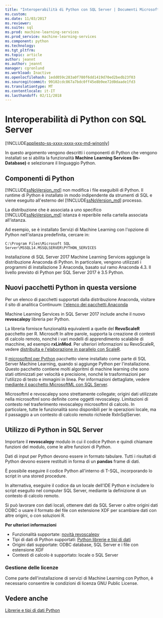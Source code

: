 ```yaml
---
title: "Interoperabilità di Python con SQL Server | Documenti Microsoft"
ms.custom: 
ms.date: 11/03/2017
ms.reviewer: 
ms.suite: sql
ms.prod: machine-learning-services
ms.prod_service: machine-learning-services
ms.component: python
ms.technology: 
ms.tgt_pltfrm: 
ms.topic: article
author: jeannt
ms.author: jeannt
manager: cgronlund
ms.workload: Inactive
ms.openlocfilehash: 1edd059c283a0f780f6dd1419d70ed2bedb23f03
ms.sourcegitcommit: 99102cdc867a7bdc0ff45e8b9ee72d0daade1fd3
ms.translationtype: MT
ms.contentlocale: it-IT
ms.lasthandoff: 02/11/2018
---
```

# <a name="python-interoperability-with-sql-server"></a>Interoperabilità di Python con SQL Server
[!INCLUDE[appliesto-ss-xxxx-xxxx-xxx-md-winonly](../../includes/appliesto-ss-xxxx-xxxx-xxx-md-winonly.md)]

In questo argomento vengono descritti i componenti di Python che vengono installati se si abilita la funzionalità **Machine Learning Services (In-Database)** e selezionare il linguaggio Python.

## <a name="python-components"></a>Componenti di Python

[!INCLUDE[ssNoVersion_md](../../includes/ssnoversion-md.md)] non modifica i file eseguibili di Python. Il runtime di Python è installato in modo indipendente da strumenti di SQL e viene eseguito all'esterno del [!INCLUDE[ssNoVersion_md](../../includes/ssnoversion-md.md)] processo.

La distribuzione che è associata a uno specifico [!INCLUDE[ssNoVersion_md](../../includes/ssnoversion-md.md)] istanza è reperibile nella cartella associata all'istanza.

Ad esempio, se è installato Servizi di Machine Learning con l'opzione di Python nell'istanza predefinita, cercare in:

`C:\Program Files\Microsoft SQL Server\MSSQL14.MSSQLSERVER\PYTHON_SERVICES`

Installazione di SQL Server 2017 Machine Learning Services aggiunge la distribuzione Anaconda di Python. In particolare, vengono utilizzati i programmi di installazione 3 Anaconda, basato sul ramo Anaconda 4.3. Il livello previsto di Python per SQL Server 2017 è 3.5 Python.

## <a name="new-python-packages-in-this-release"></a>Nuovi pacchetti Python in questa versione

Per un elenco di pacchetti supportati dalla distribuzione Anaconda, visitare il sito di analitica Continuum: [l'elenco dei pacchetti Anaconda](https://docs.continuum.io/anaconda/pkg-docs)

Machine Learning Services in SQL Server 2017 include anche il nuovo **revoscalepy** libreria per Python.

La libreria fornisce funzionalità equivalenti a quelle del **RevoScaleR** pacchetto per R. Microsoft In altre parole, supporta la creazione di contesti di calcolo remoto, nonché i vari modelli di apprendimento scalabile di macchine, ad esempio **rxLinMod**. Per ulteriori informazioni su RevoScaleR, vedere [distribuita e l'elaborazione in parallelo con ScaleR](https://msdn.microsoft.com/microsoft-r/scaler-distributed-computing).

Il [microsoftml per Python](https://docs.microsoft.com/machine-learning-server/python-reference/microsoftml/microsoftml-package) pacchetto viene installato come parte di SQL Server Machine Learning, quando si aggiunge Python per l'installazione. Questo pacchetto contiene molti algoritmi di machine learning che sono stati ottimizzati per velocità e precisione, nonché le trasformazioni per l'utilizzo di testo e immagini in linea. Per informazioni dettagliate, vedere [mediante il pacchetto MicrosoftML con SQL Server](https://docs.microsoft.com/sql/advanced-analytics/using-the-microsoftml-package).

Microsoftml e revoscalepy sono strettamente collegate; origini dati utilizzate nella microsoftml sono definite come oggetti revoscalepy. Limitazioni di contesto nel trasferimento revoscalepy microsoftml di calcolo. In particolare, tutte le funzionalità sono disponibili per le operazioni locale, ma il passaggio a un contesto di calcolo remoto richiede RxInSqlServer.

## <a name="using-python-in-sql-server"></a>Utilizzo di Python in SQL Server

Importare il **revoscalepy** modulo in cui il codice Python e quindi chiamare funzioni del modulo, come le altre funzioni di Python.

Dati di input per Python devono essere in formato tabulare. Tutti i risultati di Python devono essere restituiti in forma di un **pandas** frame di dati.

È possibile eseguire il codice Python all'interno di T-SQL, incorporando lo script in una stored procedure.

In alternativa, eseguire il codice da un locale dell'IDE Python e includere lo script eseguito nel computer SQL Server, mediante la definizione di un contesto di calcolo remoto.

Si può lavorare con dati locali, ottenere dati da SQL Server o altre origini dati ODBC o usare il formato del file con estensione XDF per scambiare dati con altre origini, o con soluzioni R.

**Per ulteriori informazioni**

+ Funzionalità supportate: [novità revoscalepy](what-is-revoscalepy.md) 
+ Tipi di dati di Python supportati: [Python librerie e tipi di dati](python-libraries-and-data-types.md)
+ Origini dati supportate: ODBC database, SQL Server e i file con estensione XDF
+ Contesti di calcolo è supportato: locale o SQL Server

### <a name="licensing"></a>Gestione delle licenze

Come parte dell'installazione di servizi di Machine Learning con Python, è necessario consentire le condizioni di licenza GNU Public License.

## <a name="see-also"></a>Vedere anche

[Librerie e tipi di dati Python](python-libraries-and-data-types.md)
